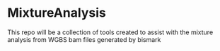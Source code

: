 # MixtureAnalysis

This repo will be a collection of tools created to assist with the mixture analysis from WGBS bam files generated by bismark

